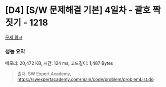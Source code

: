 # [D4] [S/W 문제해결 기본] 4일차 - 괄호 짝짓기 - 1218 

[문제 링크](https://swexpertacademy.com/main/code/problem/problemDetail.do?contestProbId=AV14eWb6AAkCFAYD) 

### 성능 요약

메모리: 20,472 KB, 시간: 124 ms, 코드길이: 1,487 Bytes



> 출처: SW Expert Academy, https://swexpertacademy.com/main/code/problem/problemList.do